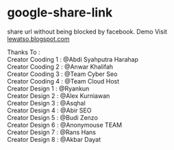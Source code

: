 # google-share-link
share url without being blocked by facebook. Demo Visit <a href='https://lewatso.blogspot.com' target='_Blank'>lewatso.blogspot.com</a>

Thanks To :<br/>
Creator Cooding 1 : @Abdi Syahputra Harahap<br/>
Creator Cooding 2 : @Anwar Khalifah<br/>
Creator Cooding 3 : @Team Cyber Seo<br/>
Creator Cooding 4 : @Team Cloud Host<br/>
Creator Design 1 : @Ryankun<br/>
Creator Design 2 : @Alex Kurniawan<br/>
Creator Design 3 : @Asqhal<br/>
Creator Design 4 : @Abir SEO<br/>
Creator Design 5 : @Budi Zenzo<br/>
Creator Design 6 : @Anonymouse TEAM<br/>
Creator Design 7 : @Rans Hans<br/>
Creator Design 8 : @Akbar Dayat<br/>
